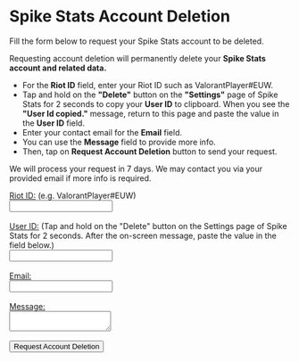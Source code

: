 <html lang="en">
<head>
    <meta charset="UTF-8">
    <meta name="viewport" content="width=device-width, initial-scale=1.0">
    <title>Spike Stats Account Deletion</title>
</head>
<body>
    <h1>Spike Stats Account Deletion</h1>
    <p>Fill the form below to request your Spike Stats account to be deleted.</p>
    <p>Requesting account deletion will permanently delete your <b>Spike Stats account and related data.</b></p>
    <ul>
        <li>For the <b>Riot ID</b> field, enter your Riot ID such as ValorantPlayer#EUW.</li>
        <li>Tap and hold on the <b>"Delete"</b> button on the <b>"Settings"</b> page of Spike Stats for 2 seconds to copy your <b>User ID</b> to clipboard. When you see the <b>"User Id copied."</b> message, return to this page and paste the value in the <b>User ID</b> field.</li>
        <li>Enter your contact email for the <b>Email</b> field.</li>
        <li>You can use the <b>Message</b> field to provide more info.</li>
        <li>Then, tap on <b>Request Account Deletion</b> button to send your request.</li>
    </ul>
    <p>We will process your request in 7 days. We may contact you via your provided email if more info is required.</p>
    <form action="https://formspree.io/f/mzbnyobv" method="post">
        <label for="name"><u>Riot ID:</u> (e.g. ValorantPlayer#EUW)</label>
        <br>
        <input type="text" id="riotId" name="riotId" required>
        <br>
        <br>
        <label for="name"><u>User ID:</u> (Tap and hold on the "Delete" button on the Settings page of Spike Stats for 2 seconds. After the on-screen message, paste the value in the field below.)</label>
        <br>
        <input type="text" id="userId" name="userId">
        <br>
        <br>
        <label for="name"><u>Email:</u></label>
        <br>
        <input type="text" id="email" name="email" required>
        <br>
        <br>
        <label for="message"><u>Message:</u></label>
        <br>
        <textarea id="message" name="message"></textarea>
        <br>
        <br>
        <input type="submit" value="Request Account Deletion">
    </form>
</body>
</html>

